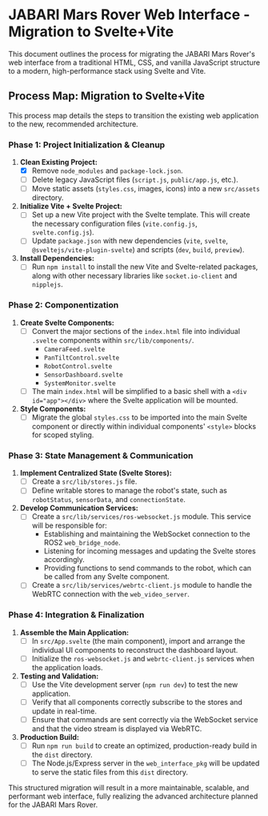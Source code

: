 # JABARI Mars Rover Web Interface - Migration to Svelte+Vite

This document outlines the process for migrating the JABARI Mars Rover's web interface from a traditional HTML, CSS, and vanilla JavaScript structure to a modern, high-performance stack using Svelte and Vite.

## Process Map: Migration to Svelte+Vite

This process map details the steps to transition the existing web application to the new, recommended architecture.

### **Phase 1: Project Initialization & Cleanup**

1.  **Clean Existing Project:**
    *   [x] Remove `node_modules` and `package-lock.json`.
    *   [ ] Delete legacy JavaScript files (`script.js`, `public/app.js`, etc.).
    *   [ ] Move static assets (`styles.css`, images, icons) into a new `src/assets` directory.

2.  **Initialize Vite + Svelte Project:**
    *   [ ] Set up a new Vite project with the Svelte template. This will create the necessary configuration files (`vite.config.js`, `svelte.config.js`).
    *   [ ] Update `package.json` with new dependencies (`vite`, `svelte`, `@sveltejs/vite-plugin-svelte`) and scripts (`dev`, `build`, `preview`).

3.  **Install Dependencies:**
    *   [ ] Run `npm install` to install the new Vite and Svelte-related packages, along with other necessary libraries like `socket.io-client` and `nipplejs`.

### **Phase 2: Componentization**

1.  **Create Svelte Components:**
    *   [ ] Convert the major sections of the `index.html` file into individual `.svelte` components within `src/lib/components/`.
        *   `CameraFeed.svelte`
        *   `PanTiltControl.svelte`
        *   `RobotControl.svelte`
        *   `SensorDashboard.svelte`
        *   `SystemMonitor.svelte`
    *   [ ] The main `index.html` will be simplified to a basic shell with a `<div id="app"></div>` where the Svelte application will be mounted.

2.  **Style Components:**
    *   [ ] Migrate the global `styles.css` to be imported into the main Svelte component or directly within individual components' `<style>` blocks for scoped styling.

### **Phase 3: State Management & Communication**

1.  **Implement Centralized State (Svelte Stores):**
    *   [ ] Create a `src/lib/stores.js` file.
    *   [ ] Define writable stores to manage the robot's state, such as `robotStatus`, `sensorData`, and `connectionState`.

2.  **Develop Communication Services:**
    *   [ ] Create a `src/lib/services/ros-websocket.js` module. This service will be responsible for:
        *   Establishing and maintaining the WebSocket connection to the ROS2 `web_bridge_node`.
        *   Listening for incoming messages and updating the Svelte stores accordingly.
        *   Providing functions to send commands to the robot, which can be called from any Svelte component.
    *   [ ] Create a `src/lib/services/webrtc-client.js` module to handle the WebRTC connection with the `web_video_server`.

### **Phase 4: Integration & Finalization**

1.  **Assemble the Main Application:**
    *   [ ] In `src/App.svelte` (the main component), import and arrange the individual UI components to reconstruct the dashboard layout.
    *   [ ] Initialize the `ros-websocket.js` and `webrtc-client.js` services when the application loads.

2.  **Testing and Validation:**
    *   [ ] Use the Vite development server (`npm run dev`) to test the new application.
    *   [ ] Verify that all components correctly subscribe to the stores and update in real-time.
    *   [ ] Ensure that commands are sent correctly via the WebSocket service and that the video stream is displayed via WebRTC.

3.  **Production Build:**
    *   [ ] Run `npm run build` to create an optimized, production-ready build in the `dist` directory.
    *   [ ] The Node.js/Express server in the `web_interface_pkg` will be updated to serve the static files from this `dist` directory.

This structured migration will result in a more maintainable, scalable, and performant web interface, fully realizing the advanced architecture planned for the JABARI Mars Rover.